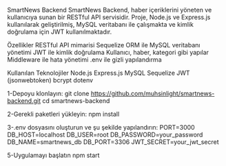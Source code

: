 SmartNews Backend
SmartNews Backend, haber içeriklerini yöneten ve kullanıcıya sunan bir RESTful API servisidir. Proje, Node.js ve Express.js kullanılarak geliştirilmiş, MySQL veritabanı ile çalışmakta ve kimlik doğrulama için JWT kullanılmaktadır.

Özellikler
RESTful API mimarisi
Sequelize ORM ile MySQL veritabanı yönetimi
JWT ile kimlik doğrulama
Kullanıcı, haber, kategori gibi yapılar
Middleware ile hata yönetimi
.env ile gizli yapılandırma

Kullanılan Teknolojiler
Node.js
Express.js
MySQL
Sequelize
JWT (jsonwebtoken)
bcrypt
dotenv

1-Depoyu klonlayın:
git clone https://github.com/muhsinlight/smartnews-backend.git
cd smartnews-backend

2-Gerekli paketleri yükleyin:
npm install

3-.env dosyasını oluşturun ve şu şekilde yapılandırın:
PORT=3000
DB_HOST=localhost
DB_USER=root
DB_PASSWORD=your_password
DB_NAME=smartnews_db
DB_PORT=3306
JWT_SECRET=your_jwt_secret

5-Uygulamayı başlatın 
npm start
